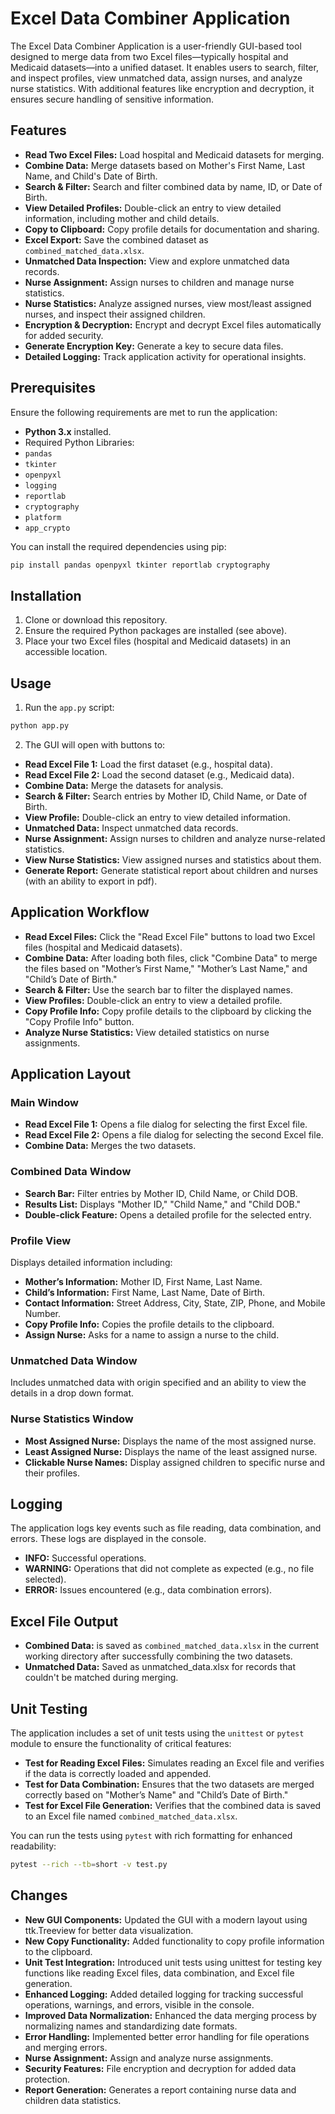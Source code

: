 # Excel Data Combiner Application

The Excel Data Combiner Application is a user-friendly GUI-based tool designed to merge data from two Excel files—typically hospital and Medicaid datasets—into a unified dataset. It enables users to search, filter, and inspect profiles, view unmatched data, assign nurses, and analyze nurse statistics. With additional features like encryption and decryption, it ensures secure handling of sensitive information.

## Features
- **Read Two Excel Files:** Load hospital and Medicaid datasets for merging.
-  **Combine Data:** Merge datasets based on Mother's First Name, Last Name, and Child's Date of Birth.
-  **Search & Filter:** Search and filter combined data by name, ID, or Date of Birth.
-  **View Detailed Profiles:** Double-click an entry to view detailed information, including mother and child details.
-  **Copy to Clipboard:** Copy profile details for documentation and sharing.
-  **Excel Export:** Save the combined dataset as `combined_matched_data.xlsx`.
-  **Unmatched Data Inspection:** View and explore unmatched data records.
-  **Nurse Assignment:** Assign nurses to children and manage nurse statistics.
-  **Nurse Statistics:** Analyze assigned nurses, view most/least assigned nurses, and inspect their assigned children.
-  **Encryption & Decryption:** Encrypt and decrypt Excel files automatically for added security.
-  **Generate Encryption Key:** Generate a key to secure data files.
-  **Detailed Logging:** Track application activity for operational insights.

## Prerequisites

Ensure the following requirements are met to run the application:

- **Python 3.x** installed.
- Required Python Libraries:
-  `pandas`
-  `tkinter`
-  `openpyxl`
-  `logging`
-  `reportlab`
-  `cryptography`
-  `platform`
-  `app_crypto`

You can install the required dependencies using pip:
``` bash
pip install pandas openpyxl tkinter reportlab cryptography
```

## Installation

1. Clone or download this repository.
2. Ensure the required Python packages are installed (see above).
3. Place your two Excel files (hospital and Medicaid datasets) in an accessible location.

## Usage

1. Run the `app.py` script:

``` bash
python app.py
```

2. The GUI will open with buttons to:
-  **Read Excel File 1:** Load the first dataset (e.g., hospital data).
-  **Read Excel File 2:** Load the second dataset (e.g., Medicaid data).
-  **Combine Data:** Merge the datasets for analysis.
-  **Search & Filter:** Search entries by Mother ID, Child Name, or Date of Birth.
-  **View Profile:** Double-click an entry to view detailed information.
-  **Unmatched Data:** Inspect unmatched data records.
-  **Nurse Assignment:** Assign nurses to children and analyze nurse-related statistics.
-  **View Nurse Statistics:** View assigned nurses and statistics about them.
-  **Generate Report:** Generate statistical report about children and nurses (with an ability to export in pdf).

## Application Workflow

- **Read Excel Files:** Click the "Read Excel File" buttons to load two Excel files (hospital and Medicaid datasets).
- **Combine Data:** After loading both files, click "Combine Data" to merge the files based on "Mother’s First Name," "Mother’s Last Name," and "Child’s Date of Birth."
- **Search & Filter:** Use the search bar to filter the displayed names.
- **View Profiles:** Double-click an entry to view a detailed profile.
- **Copy Profile Info:** Copy profile details to the clipboard by clicking the "Copy Profile Info" button.
- **Analyze Nurse Statistics:** View detailed statistics on nurse assignments.

## Application Layout  

### Main Window

- **Read Excel File 1:** Opens a file dialog for selecting the first Excel file.
- **Read Excel File 2:** Opens a file dialog for selecting the second Excel file.
- **Combine Data:** Merges the two datasets.

### Combined Data Window

- **Search Bar:** Filter entries by Mother ID, Child Name, or Child DOB.
- **Results List:** Displays "Mother ID," "Child Name," and "Child DOB."
- **Double-click Feature:** Opens a detailed profile for the selected entry.

### Profile View

Displays detailed information including:

- **Mother’s Information:** Mother ID, First Name, Last Name.
- **Child’s Information:** First Name, Last Name, Date of Birth.
- **Contact Information:** Street Address, City, State, ZIP, Phone, and Mobile Number.
- **Copy Profile Info:** Copies the profile details to the clipboard.
- **Assign Nurse:** Asks for a name to assign a nurse to the child.

### Unmatched Data Window
Includes unmatched data with origin specified and an ability to view the details in a drop down format. 

### Nurse Statistics Window
- **Most Assigned Nurse:** Displays the name of the most assigned nurse.
- **Least Assigned Nurse:** Displays the name of the least assigned nurse.
- **Clickable Nurse Names:** Display assigned children to specific nurse and their profiles.

## Logging
The application logs key events such as file reading, data combination, and errors. These logs are displayed in the console.

- **INFO:** Successful operations.
- **WARNING:** Operations that did not complete as expected (e.g., no file selected).
- **ERROR:** Issues encountered (e.g., data combination errors).

## Excel File Output
- **Combined Data:** is saved as `combined_matched_data.xlsx` in the current working directory after successfully combining the two datasets.
- **Unmatched Data:** Saved as unmatched_data.xlsx for records that couldn't be matched during merging.

## Unit Testing
The application includes a set of unit tests using the `unittest` or `pytest` module to ensure the functionality of critical features:

- **Test for Reading Excel Files:** Simulates reading an Excel file and verifies if the data is correctly loaded and appended.
- **Test for Data Combination:** Ensures that the two datasets are merged correctly based on "Mother’s Name" and "Child’s Date of Birth."
- **Test for Excel File Generation:** Verifies that the combined data is saved to an Excel file named `combined_matched_data.xlsx`.  

You can run the tests using `pytest` with rich formatting for enhanced readability:

``` bash
pytest --rich --tb=short -v test.py
```

## Changes
- **New GUI Components:** Updated the GUI with a modern layout using ttk.Treeview for better data visualization.
- **New Copy Functionality:** Added functionality to copy profile information to the clipboard.
- **Unit Test Integration:** Introduced unit tests using unittest for testing key functions like reading Excel files, data combination, and Excel file generation.
- **Enhanced Logging:** Added detailed logging for tracking successful operations, warnings, and errors, visible in the console.
- **Improved Data Normalization:** Enhanced the data merging process by normalizing names and standardizing date formats.
- **Error Handling:** Implemented better error handling for file operations and merging errors.
- **Nurse Assignment:** Assign and analyze nurse assignments.
- **Security Features:** File encryption and decryption for added data protection.
- **Report Generation:** Generates a report containing nurse data and children data statistics.
